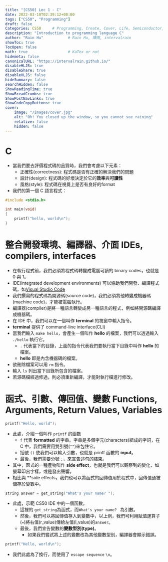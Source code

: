 ```yaml
---
title: "[CS50] Lec 1 - C"
date: 2022-03-10T02:39:12+08:00
tags: ["CS50", "Programming"]
draft: false
Categories: CS50     # Programming, Create, Cover, Life, Semiconductor, Leetcode, Logic Design, Daily
description: "Introduction to programming language C"
author: "Rain Hu"           # Rain Hu, 陣雨, intervalrain
showToc: true
TocOpen: false
math: true                  # KaTex or not
hidemeta: false
canonicalURL: "https://intervalrain.github.io/"
disableHLJS: true
disableShare: true
disableHLJS: false
hideSummary: false
searchHidden: false
ShowReadingTime: true
ShowBreadCrumbs: true
ShowPostNavLinks: true
ShowCodeCopyButtons: true
cover:
    image: "/images/cover.jpg"
    alt: "Oh! You closed up the window, so you cannot see raining"
    relative: false
    hidden: false
---
```


# C
+ 當我們要去評價程式碼的品質時，我們會考慮以下元素：
  + 正確性(correctness): 程式碼是否有正確的解決我們的問題
  + 設計(design): 程式碼的好壞決定於它的**效率**與**可讀性**
  + 風格(style): 程式碼在視覺上是否有良好的format
+ 我們的第一個 C 語言程式：
```C
#include <stdio.h>

int main(void)
{
    printf("hello, world\n");
}
```
# 整合開發環境、編譯器、介面 IDEs, compilers, interfaces
+ 在執行程式前，我們必須將程式碼轉變成電腦可讀的 binary codes，也就是 0 與 1。
+ IDE(integrated development environments) 可以協助我們開發、編譯程式碼。如[Visual Studio Code](https://en.wikipedia.org/wiki/Visual_Studio_Code)
+ 我們撰寫的程式碼為開源碼(source code)，我們必須將他轉變成機器碼(machine code)，才能被電腦執行。
+ 編譯器(compiler)是將一種語言轉變成另一種語言的程式，例如將開源碼編譯成機器碼。
+ 在 IDE 中，我們可以在一個叫作 **terminal** 的視窗中輸入指令。
+ **terminal** 提供了 command-line interface(CLI)
+ 當我們輸入 `make hello`，會產生一個叫作 **hello** 的檔案，我們可以透過輸入 `./hello` 執行它。
  + `.` 代表當下的目錄，上面的指令代表我們要執行當下目錄中叫作 **hello** 的檔案。
  + **hello** 即是內含機器碼的檔案。
+ 欲刪除檔案可以用 `rm` 指令。
+ 輸入 `ls` 列出當下目錄所包含的檔案。
+ 若源碼檔經過修過，則必須重新編譯，才能對執行檔進行修改。

# 函式、引數、傳回值、變數 Functions, Arguments, Return Values, Variables
```C
printf("Hello, world");
```
+ 此處，介紹一個叫作 `printf` 的函數
  + `f` 代表 **formatted** 的字串。字串是多個字元(characters)組成的字詞，在 C 中，我們需要用雙引號(`""`)來包住它。
  + 括號 `()` 使我們可以輸入引數，也就是 printf 函數的 **input**。
  + 最後，我們需要分號 `;`，來宣告述句的結束。
+ 其中，函式的一種產物叫作 **side effect**，也就是我們可以觀察到的變化，如螢幕印出字樣，或是發出聲響。
+ 相比與 **side effects，我們也可以將函式的回傳值用於程式中，回傳值通被儲存於變數中。

```C
string answer = get_string("What's your name? ");
```
+ 此處，示範 CS50 IDE 中的一個函數。
  + 這裡的 `get_string`為函式，而`What's your name? ` 為引數。
  + 然後，我們可以將回傳值存入到變數中，以上例，我們可利用賦值運算子(`=`)將右值(r_value)傳給左值(l_value)的`answer`。
  + 最後，我們宣告變數的**變數型別(type)**。
    + 如果我們嘗試將上述的變數改為其他變數型別，編譯器會顯示錯誤。

```C
printf("Hello, world\n");
```
+ 我們此處為了換行，而使用了 `escape sequence` `\n`。